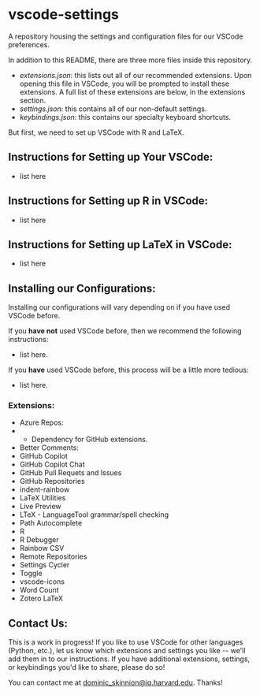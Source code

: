 # vscode-settings
A repository housing the settings and configuration files for our VSCode preferences.

In addition to this README, there are three more files inside this repository. 
* *extensions.json*: this lists out all of our recommended extensions. Upon opening this file in VSCode, you will be prompted to install these extensions. A full list of these extensions are below, in the extensions section.
* *settings.json*: this contains all of our non-default settings.
* *keybindings.json*: this contains our specialty keyboard shortcuts.

But first, we need to set up VSCode with R and LaTeX.

## Instructions for Setting up Your VSCode:
* list here

## Instructions for Setting up R in VSCode:
* list here

## Instructions for Setting up LaTeX in VSCode:
* list here

## Installing our Configurations:

Installing our configurations will vary depending on if you have used VSCode before.

If you **have not** used VSCode before, then we recommend the following instructions:
* list here.

If you **have** used VSCode before, this process will be a little more tedious:
* list here.

### Extensions:
* Azure Repos:
* - Dependency for GitHub extensions.
* Better Comments:  
* GitHub Copilot
* GitHub Copilot Chat
* GitHub Pull Requets and Issues
* GitHub Repositories
* indent-rainbow
* LaTeX Utilities
* Live Preview
* LTeX - LanguageTool grammar/spell checking
* Path Autocomplete
* R
* R Debugger
* Rainbow CSV
* Remote Repositories
* Settings Cycler
* Toggle
* vscode-icons
* Word Count
* Zotero LaTeX

## Contact Us:
This is a work in progress! If you like to use VSCode for other languages (Python, etc.), let us know which extensions and settings you like -- we'll add them in to our instructions. If you have additional extensions, settings, or keybindings you'd like to share, please do so!

You can contact me at dominic_skinnion@iq.harvard.edu. Thanks!

